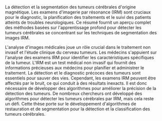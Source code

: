 La détection et la segmentation des tumeurs cérébrales d'origine magnétique. Les examens d'imagerie par résonance (IRM) sont cruciaux pour le diagnostic, la planification des traitements et le suivi des patients atteints de troubles neurologiques. Ce résumé fournit un aperçu complet des méthodes basées sur l'apprentissage profond pour détecter les tumeurs cérébrales se concentrant sur les techniques de segmentation des images IRM. 

L'analyse d'images médicales joue un rôle crucial dans le traitement non invasif et l'étude clinique du cerveau tumeurs. Les médecins s'appuient sur l'analyse des examens IRM pour identifier les caractéristiques spécifiques de la tumeur. L'IRM est un test médical non invasif qui fournit des informations précieuses aux médecins pour planifier et administrer le traitement. La détection et le diagnostic précoces des tumeurs sont essentiels pour sauver des vies. Cependant, les examens IRM peuvent être affectés par le bruit, ce qui conduit à des résultats inexacts. Il est donc nécessaire de développer des algorithmes pour améliorer la précision de la détection des tumeurs. De nombreux chercheurs ont développé des algorithmes pour détecter les tumeurs cérébrales par IRM, mais cela reste un défi. Cette thèse porte sur le développement d'algorithmes de restauration et de segmentation pour la détection et la classification des tumeurs cérébrales. 

